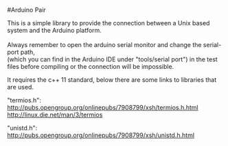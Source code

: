 #Arduino Pair

This is a simple library to provide the connection between a Unix based system and the Arduino platform.<br><br>
Always remember to open the arduino serial monitor and change the serial-port path,<br>
(which you can find in the Arduino IDE under "tools/serial port") in the test files 
before compiling or the connection will be impossible.

It requires the c++ 11 standard, below there are some links to libraries that are used.

"termios.h":<br>
http://pubs.opengroup.org/onlinepubs/7908799/xsh/termios.h.html<br>
http://linux.die.net/man/3/termios<br>

"unistd.h":<br>
http://pubs.opengroup.org/onlinepubs/7908799/xsh/unistd.h.html
